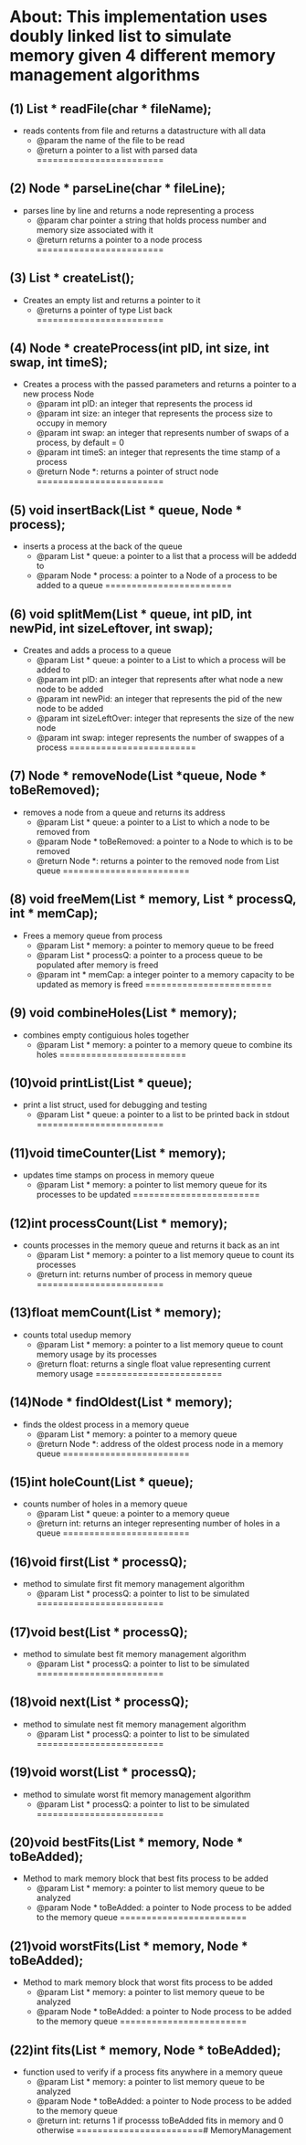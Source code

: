 # About: This implementation uses doubly linked list to simulate memory given 4 different memory management algorithms

## (1) List * readFile(char * fileName);

- reads contents from file and returns a datastructure with all data
  - @param the name of the file to be read
  - @return a pointer to a list with parsed data
========================

## (2) Node * parseLine(char * fileLine);

- parses line by line and returns a node representing a process
  - @param char pointer a string that holds process number and memory size associated with it
  - @return returns a pointer to a node process
========================

## (3) List * createList();

- Creates an empty list and returns a pointer to it
  - @returns a pointer of type List back
========================

## (4) Node * createProcess(int pID, int size, int swap, int timeS);

- Creates a process with the passed parameters and returns a pointer to a new process Node
  - @param int pID: an integer that represents the process id
  - @param int size: an integer that represents the process size to occupy in memory
  - @param int swap: an integer that represents number of swaps of a process, by default = 0
  - @param int timeS: an integer that represents the time stamp of a process
  - @return Node *: returns a pointer of struct node
========================

## (5) void insertBack(List * queue, Node * process);

- inserts a process at the back of the queue
  - @param List * queue: a pointer to a list that a process will be addedd to
  - @param Node * process: a pointer to a Node of a process to be added to a queue
========================

## (6) void splitMem(List * queue, int pID, int newPid, int sizeLeftover, int swap);

- Creates and adds a process to a queue
  - @param List * queue: a pointer to a List to which a process will be added to
  - @param int pID: an integer that represents after what node a new node to be added
  - @param int newPid: an integer that represents the pid of the new node to be added
  - @param int sizeLeftOver: integer that represents the size of the new node
  - @param int swap: integer represents the number of swappes of a process
========================

## (7) Node * removeNode(List *queue, Node * toBeRemoved);

- removes a node from a queue and returns its address
  - @param List * queue: a pointer to a List to which a node to be removed from
  - @param Node * toBeRemoved: a pointer to a Node to which is to be removed
  - @return Node *: returns a pointer to the removed node from List queue
========================

## (8) void freeMem(List * memory, List * processQ, int * memCap);

- Frees a memory queue from process
  - @param List * memory: a pointer to memory queue to be freed
  - @param List * processQ: a pointer to a process queue to be populated after memory is freed
  - @param int * memCap: a integer pointer to a memory capacity to be updated as memory is freed
========================

## (9) void combineHoles(List * memory);

- combines empty contiguious holes together
  - @param List * memory: a pointer to a memory queue to combine its holes
========================

## (10)void printList(List * queue);

- print a list struct, used for debugging and testing
  - @param List * queue: a pointer to a list to be printed back in stdout
========================

## (11)void timeCounter(List * memory);

- updates time stamps on process in memory queue
  - @param List * memory: a pointer to list memory queue for its processes to be updated
========================

## (12)int processCount(List * memory);

- counts processes in the memory queue and returns it back as an int
  - @param List * memory: a pointer to a list memory queue to count its processes
  - @return int: returns number of process in memory queue
========================

## (13)float memCount(List * memory);

- counts total usedup memory
  - @param List * memory: a pointer to a list memory queue to count memory usage by its processes
  - @return float: returns a single float value representing current memory usage
========================

## (14)Node * findOldest(List * memory);

- finds the oldest process in a memory queue
  - @param List * memory: a pointer to a memory queue
  - @return Node *: address of the oldest process node in a memory queue
========================

## (15)int holeCount(List * queue);

- counts number of holes in a memory queue
  - @param List * queue: a pointer to a memory queue
  - @return int: returns an integer representing number of holes in a queue
========================

## (16)void first(List * processQ);

- method to simulate first fit memory management algorithm
  - @param List * processQ: a pointer to list to be simulated
========================

## (17)void best(List * processQ);

- method to simulate best fit memory management algorithm
  - @param List * processQ: a pointer to list to be simulated
========================

## (18)void next(List * processQ);

- method to simulate nest fit memory management algorithm
  - @param List * processQ: a pointer to list to be simulated
========================

## (19)void worst(List * processQ);

- method to simulate worst fit memory management algorithm
  - @param List * processQ: a pointer to list to be simulated
========================

## (20)void bestFits(List * memory, Node * toBeAdded);

- Method to mark memory block that best fits process to be added
  - @param List * memory: a pointer to list memory queue to be analyzed
  - @param Node * toBeAdded: a pointer to Node process to be added to the memory queue
========================

## (21)void worstFits(List * memory, Node * toBeAdded);

- Method to mark memory block that worst fits process to be added
  - @param List * memory: a pointer to list memory queue to be analyzed
  - @param Node * toBeAdded: a pointer to Node process to be added to the memory queue
========================

## (22)int fits(List * memory, Node * toBeAdded);

- function used to verify if a process fits anywhere in a memory queue
  - @param List * memory: a pointer to list memory queue to be analyzed
  - @param Node * toBeAdded: a pointer to Node process to be added to the memory queue
  - @return int: returns 1 if processs toBeAdded fits in memory and 0 otherwise
========================# MemoryManagement
